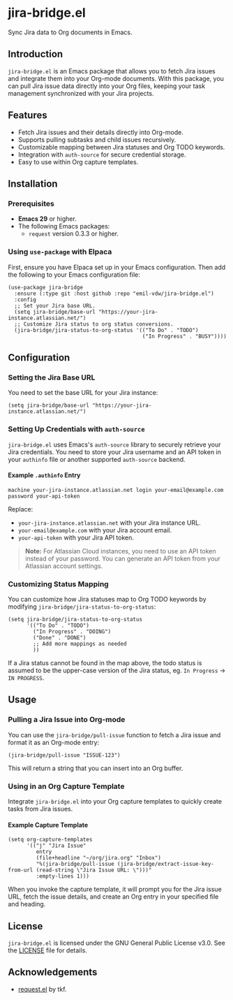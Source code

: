 # jira-bridge.el

Sync Jira data to Org documents in Emacs.

## Introduction

`jira-bridge.el` is an Emacs package that allows you to fetch Jira issues and integrate them into your Org-mode documents. With this package, you can pull Jira issue data directly into your Org files, keeping your task management synchronized with your Jira projects.

## Features

- Fetch Jira issues and their details directly into Org-mode.
- Supports pulling subtasks and child issues recursively.
- Customizable mapping between Jira statuses and Org TODO keywords.
- Integration with `auth-source` for secure credential storage.
- Easy to use within Org capture templates.

## Installation

### Prerequisites

- **Emacs 29** or higher.
- The following Emacs packages:
  - `request` version 0.3.3 or higher.

### Using `use-package` with Elpaca

First, ensure you have Elpaca set up in your Emacs configuration. Then add the following to your Emacs configuration file:

```elisp
(use-package jira-bridge
  :ensure (:type git :host github :repo "emil-vdw/jira-bridge.el")
  :config
  ;; Set your Jira base URL.
  (setq jira-bridge/base-url "https://your-jira-instance.atlassian.net/")
  ;; Customize Jira status to org status conversions.
  (jira-bridge/jira-status-to-org-status '(("To Do" . "TODO")
                                           ("In Progress" . "BUSY"))))
```

## Configuration

### Setting the Jira Base URL

You need to set the base URL for your Jira instance:

```elisp
(setq jira-bridge/base-url "https://your-jira-instance.atlassian.net/")
```

### Setting Up Credentials with `auth-source`

`jira-bridge.el` uses Emacs's `auth-source` library to securely retrieve your Jira credentials. You need to store your Jira username and an API token in your `authinfo` file or another supported `auth-source` backend.

#### Example `.authinfo` Entry

```
machine your-jira-instance.atlassian.net login your-email@example.com password your-api-token
```

Replace:

- `your-jira-instance.atlassian.net` with your Jira instance URL.
- `your-email@example.com` with your Jira account email.
- `your-api-token` with your Jira API token.

> **Note:** For Atlassian Cloud instances, you need to use an API token instead of your password. You can generate an API token from your Atlassian account settings.

### Customizing Status Mapping

You can customize how Jira statuses map to Org TODO keywords by modifying `jira-bridge/jira-status-to-org-status`:

```elisp
(setq jira-bridge/jira-status-to-org-status
      '(("To Do" . "TODO")
        ("In Progress" . "DOING")
        ("Done" . "DONE")
        ;; Add more mappings as needed
        ))
```

If a Jira status cannot be found in the map above, the todo status is assumed to be the upper-case version of the Jira status, eg. `In Progress` -> `IN PROGRESS`.

## Usage

### Pulling a Jira Issue into Org-mode

You can use the `jira-bridge/pull-issue` function to fetch a Jira issue and format it as an Org-mode entry:

```elisp
(jira-bridge/pull-issue "ISSUE-123")
```

This will return a string that you can insert into an Org buffer.

### Using in an Org Capture Template

Integrate `jira-bridge.el` into your Org capture templates to quickly create tasks from Jira issues.

#### Example Capture Template

```elisp
(setq org-capture-templates
      '(("j" "Jira Issue"
         entry
         (file+headline "~/org/jira.org" "Inbox")
         "%(jira-bridge/pull-issue (jira-bridge/extract-issue-key-from-url (read-string \"Jira Issue URL: \")))"
         :empty-lines 1)))
```

When you invoke the capture template, it will prompt you for the Jira issue URL, fetch the issue details, and create an Org entry in your specified file and heading.

## License

`jira-bridge.el` is licensed under the GNU General Public License v3.0. See the [LICENSE](LICENSE) file for details.

## Acknowledgements

- [request.el](https://github.com/tkf/emacs-request) by tkf.
